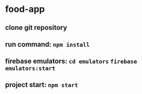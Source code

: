 # food-app

## clone git repository

## run command: `npm install`

## firebase emulators: `cd emulators` `firebase emulators:start`

## project start: `npm start`
